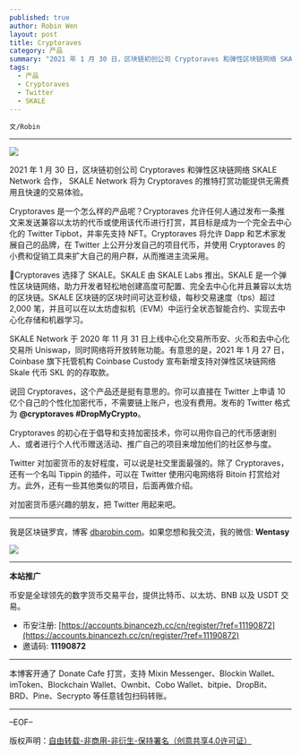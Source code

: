 ```yaml
---
published: true
author: Robin Wen
layout: post
title: Cryptoraves
category: 产品
summary: "2021 年 1 月 30 日，区块链初创公司 Cryptoraves 和弹性区块链网络 SKALE Network 合作， SKALE Network 将为 Cryptoraves 的推特打赏功能提供无需费用且快速的交易体验。Cryptoraves 是一个怎么样的产品呢？Cryptoraves 允许任何人通过发布一条推文来发送兼容以太坊的代币或使用该代币进行打赏，其目标是成为一个完全去中心化的 Twitter Tipbot，并率先支持 NFT。Cryptoraves 将允许 Dapp 和艺术家发展自己的品牌，在 Twitter 上公开分发自己的项目代币，并使用 Cryptoraves 的小费和促销工具来扩大自己的用户群，从而推进主流采用。对加密货币感兴趣的朋友，把 Twitter 用起来吧。"
tags:
  - 产品
  - Cryptoraves
  - Twitter
  - SKALE
---
```


`文/Robin`

***

![](https://cdn.dbarobin.com/qybo1xo.png)

2021 年 1 月 30 日，区块链初创公司 Cryptoraves 和弹性区块链网络 SKALE Network 合作， SKALE Network 将为 Cryptoraves 的推特打赏功能提供无需费用且快速的交易体验。

Cryptoraves 是一个怎么样的产品呢？Cryptoraves 允许任何人通过发布一条推文来发送兼容以太坊的代币或使用该代币进行打赏，其目标是成为一个完全去中心化的 Twitter Tipbot，并率先支持 NFT。Cryptoraves 将允许 Dapp 和艺术家发展自己的品牌，在 Twitter 上公开分发自己的项目代币，并使用 Cryptoraves 的小费和促销工具来扩大自己的用户群，从而推进主流采用。

Cryptoraves 选择了 SKALE。SKALE 由 SKALE Labs 推出。SKALE 是一个弹性区块链网络，助力开发者轻松地创建高度可配置、完全去中心化并且兼容以太坊的区块链。SKALE 区块链的区块时间可达亚秒级，每秒交易速度（tps）超过 2,000 笔，并且可以在以太坊虚拟机（EVM）中运行全状态智能合约、实现去中心化存储和机器学习。

SKALE Network 于 2020 年 11 月 31 日上线中心化交易所币安、火币和去中心化交易所 Uniswap，同时网络将开放转账功能。有意思的是，2021 年 1 月 27 日，Coinbase 旗下托管机构 Coinbase Custody 宣布新增支持对弹性区块链网络 Skale 代币 SKL 的的存取款。

说回 Cryptoraves，这个产品还是挺有意思的。你可以直接在 Twitter 上申请 10 亿个自己的个性化加密代币，不需要链上账户，也没有费用。发布的 Twitter 格式为 **@cryptoraves #DropMyCrypto**。

Cryptoraves 的初心在于倡导和支持加密技术，你可以用你自己的代币感谢别人、或者进行个人代币赠送活动、推广自己的项目来增加他们的社区参与度。

Twitter 对加密货币的友好程度，可以说是社交里面最强的。除了 Cryptoraves，还有一个名叫 Tippin 的插件，可以在 Twitter 使用闪电网络将 Bitoin 打赏给对方。此外，还有一些其他类似的项目，后面再做介绍。

对加密货币感兴趣的朋友，把 Twitter 用起来吧。

***

我是区块链罗宾，博客 [dbarobin.com](https://dbarobin.com/)。如果您想和我交流，我的微信: **Wentasy**

![](https://cdn.dbarobin.com/v4yywe2.png)

***

**本站推广**

币安是全球领先的数字货币交易平台，提供比特币、以太坊、BNB 以及 USDT 交易。

* 币安注册: [https://accounts.binancezh.cc/cn/register/?ref=11190872](https://accounts.binancezh.cc/cn/register/?ref=11190872)
* 邀请码: **11190872**

***

本博客开通了 Donate Cafe 打赏，支持 Mixin Messenger、Blockin Wallet、imToken、Blockchain Wallet、Ownbit、Cobo Wallet、bitpie、DropBit、BRD、Pine、Secrypto 等任意钱包扫码转账。

<center>
    <div class="--donate-button"
         data-button-id="f8b9df0d-af9a-460d-8258-d3f435445075"
    ></div>
</center>

***

–EOF–

版权声明：[自由转载-非商用-非衍生-保持署名（创意共享4.0许可证）](http://creativecommons.org/licenses/by-nc-nd/4.0/deed.zh)